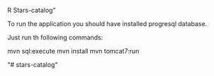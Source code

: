 R  Stars-catalog"

To run the application you should have installed progresql database. 


Just run th following commands:

mvn sql:execute
mvn install
mvn tomcat7:run

"# stars-catalog" 
